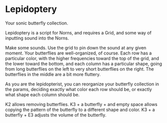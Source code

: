 # Lepidoptery

Your sonic butterfly collection.

Lepidoptery is a script for Norns, and requires a Grid, and some way of inputting sound into the Norns.

Make some sounds. Use the grid to pin down the sound at any given moment. Your butterflies are well-organized, of course. Each row has a particular color, with the higher frequencies toward the top of the grid, and the lower toward the bottom, and each column has a particular shape, going from long butterflies on the left to very short butterflies on the right. The butterflies in the middle are a bit more fluttery.

As you are the lepidopterist, you can reorganize your butterfly collection in the params, deciding exactly what color each row should be, or exactly what shape each column should be.

K2 allows removing butterflies.
K3 + a butterfly + and empty space allows copying the pattern of the butterfly to a different shape and color.
K3 + a butterfly + E3 adjusts the volume of the butterfly.